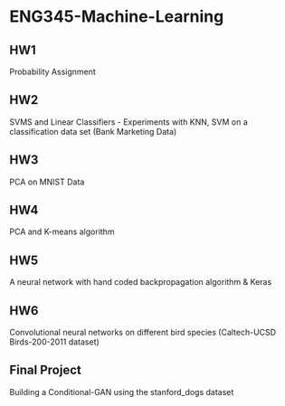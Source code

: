 # ENG345-Machine-Learning
 ## HW1
 Probability Assignment
 
 ## HW2
 SVMS and Linear Classifiers - Experiments with KNN, SVM on a classification data set (Bank Marketing Data)
 
 ## HW3
 PCA on MNIST Data
 
 ## HW4
 PCA and K-means algorithm
 
 ## HW5
 A neural network  with hand coded backpropagation algorithm & Keras
 
 ## HW6
 Convolutional neural networks on different bird species (Caltech-UCSD Birds-200-2011 dataset)
 
 ## Final Project 
 Building a Conditional-GAN using the stanford_dogs dataset
